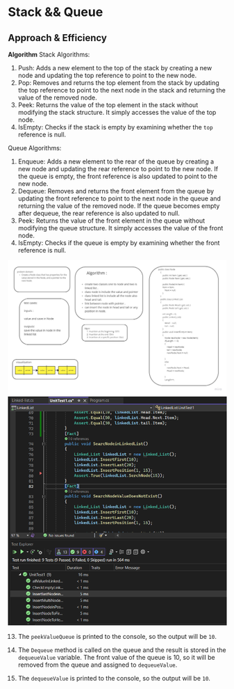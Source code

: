 # Stack && Queue

## Approach & Efficiency
**Algorithm**
Stack Algorithms:
1. Push: Adds a new element to the top of the stack by creating a new node and updating the top reference to point to the new node.
2. Pop: Removes and returns the top element from the stack by updating the top reference to point to the next node in the stack and returning the value of the removed node.
3. Peek: Returns the value of the top element in the stack without modifying the stack structure. It simply accesses the value of the top node.
4. IsEmpty: Checks if the stack is empty by examining whether the `top` reference is null.

Queue Algorithms:
1. Enqueue: Adds a new element to the rear of the queue by creating a new node and updating the rear reference to point to the new node. If the queue is empty, the front reference is also updated to point to the new node.
2. Dequeue: Removes and returns the front element from the queue by updating the front reference to point to the next node in the queue and returning the value of the removed node. If the queue becomes empty after dequeue, the rear reference is also updated to null.
3. Peek: Returns the value of the front element in the queue without modifying the queue structure. It simply accesses the value of the front node.
4. IsEmpty: Checks if the queue is empty by examining whether the front reference is null.

![white](https://github.com/abdarahman-shaheen/data-structures-and-algorithms/blob/master/data-structures-and-algorithms/Code-challenge-5/Linked-list.jpg)
![test](https://github.com/abdarahman-shaheen/data-structures-and-algorithms/blob/master/data-structures-and-algorithms/Code-challenge-6/Linked-list-insertion.png)


13. The `peekValueQueue` is printed to the console, so the output will be `10`.

14. The `Dequeue` method is called on the queue and the result is stored in the `dequeueValue` variable. The front value of the queue is 10, so it will be removed from the queue and assigned to `dequeueValue`.

15. The `dequeueValue` is printed to the console, so the output will be `10`.
